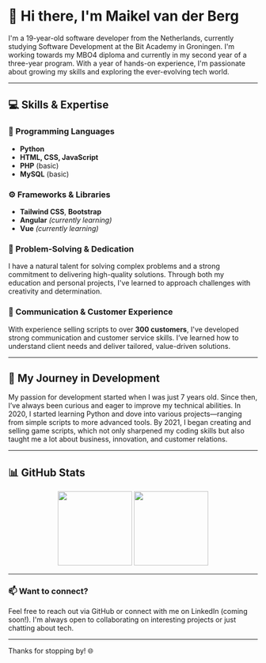 # 👋 Hi there, I'm Maikel van der Berg

I'm a 19-year-old software developer from the Netherlands, currently studying Software Development at the Bit Academy in Groningen. I'm working towards my MBO4 diploma and currently in my second year of a three-year program. With a year of hands-on experience, I'm passionate about growing my skills and exploring the ever-evolving tech world.

---

## 💻 Skills & Expertise

### 🧠 Programming Languages
- **Python**
- **HTML, CSS, JavaScript**
- **PHP** (basic)
- **MySQL** (basic)

### ⚙️ Frameworks & Libraries
- **Tailwind CSS**, **Bootstrap**
- **Angular** *(currently learning)*
- **Vue** *(currently learning)*

### 🔧 Problem-Solving & Dedication
I have a natural talent for solving complex problems and a strong commitment to delivering high-quality solutions. Through both my education and personal projects, I've learned to approach challenges with creativity and determination.

### 🤝 Communication & Customer Experience
With experience selling scripts to over **300 customers**, I've developed strong communication and customer service skills. I’ve learned how to understand client needs and deliver tailored, value-driven solutions.

---

## 🚀 My Journey in Development

My passion for development started when I was just 7 years old. Since then, I’ve always been curious and eager to improve my technical abilities. In 2020, I started learning Python and dove into various projects—ranging from simple scripts to more advanced tools. By 2021, I began creating and selling game scripts, which not only sharpened my coding skills but also taught me a lot about business, innovation, and customer relations.

---

## 📊 GitHub Stats

<div align="center">
  <img src="https://github-readme-stats.vercel.app/api?username=daveymunters87&show_icons=true&theme=tokyonight" height="150"/>
  <img src="https://github-readme-stats.vercel.app/api/top-langs/?username=daveymunters87&layout=compact&theme=tokyonight" height="150"/>
</div>

---

### 📫 Want to connect?

Feel free to reach out via GitHub or connect with me on LinkedIn (coming soon!). I'm always open to collaborating on interesting projects or just chatting about tech.

---

Thanks for stopping by! 🌐
